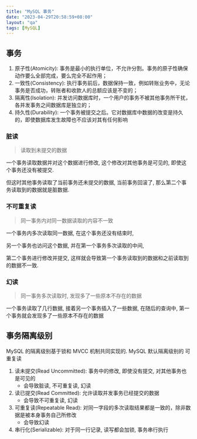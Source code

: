 ```yaml
---
title: "MySQL 事务"
date: "2023-04-29T20:58:59+08:00"
layout: "qa"
tags: [MySQL]
---
```


## 事务

1. 原子性(Atomicity): 事务是最小的执行单位，不允许分割。事务的原子性确保动作要么全部完成，要么完全不起作用；
2. 一致性(Consistency): 执行事务前后，数据保持一致，例如转账业务中，无论事务是否成功，转账者和收款人的总额应该是不变的；
3. 隔离性(Isolation): 并发访问数据库时，一个用户的事务不被其他事务所干扰，各并发事务之间数据库是独立的；
4. 持久性(Durability): 一个事务被提交之后。它对数据库中数据的改变是持久的，即使数据库发生故障也不应该对其有任何影响

### 脏读

> 读取到未提交的数据

一个事务读取数据并对这个数据进行修改, 这个修改对其他事务是可见的, 即使这个事务还没有被提交.

但这时其他事务读取了当前事务还未提交的数据, 当前事务回滚了, 那么第二个事务读取到的数据就是脏数据.

### 不可重复读

> 同一事务内对同一数据读取的内容不一致

一个事务内多次读取同一数据, 在这个事务还没有结束时,

另一个事务也访问这个数据, 并在第一个事务多次读取的中间,

第二个事务进行修改并提交, 这样就会导致第一个事务读取到的数据和之前读取到的数据不一致.

### 幻读

> 同一事务多次读取时, 发现多了一些原本不存在的数据

一个事务读取了几行数据, 接着另一个事务插入了一些数据, 在随后的查询中, 第一个事务就会发现多了一些原本不存在的数据

## 事务隔离级别

MySQL 的隔离级别基于锁和 MVCC 机制共同实现的. MySQL 默认隔离级别的 可重复读

1. 读未提交(Read Uncommitted): 事务中的修改, 即使没有提交, 对其他事务也是可见的
   - 会导致脏读, 不可重复读, 幻读
2. 读已提交(Read Committed): 允许读取并发事务已经提交的数据
   - 会导致不可重复读, 幻读
3. 可重复读(Repeatable Read): 对同一字段的多次读取结果都是一致的，除非数据是被本身事务自己所修改
   - 会导致幻读
4. 串行化(Serializable): 对于同一行记录, 读写都会加锁, 事务串行执行
